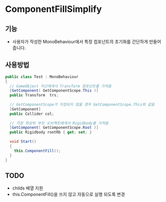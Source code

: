 # ComponentFillSimplify
## 기능
* 사용자가 작성한 MonoBehaviour에서 특정 컴포넌트의 초기화를 간단하게 만들어줍니다.

## 사용방법
```C#
public class Test : MonoBehaviour
{
  // GameObject 자신에게서 Transform 컴포넌트를 가져옴
  [GetComponent( GetComponentScope.This )]
  public Transform  trs;
  
  // GetComponentScope가 지정되지 않을 경우 GetComponentScope.This와 같음
  [GetComponent]
  public Collider col;
  
  // 가장 최상위 부모 오브젝트에게서 Rigidbody를 가져옴
  [GetComponent( GetComponentScope.Root )]
  public Rigidbody rootRb { get; set; }
  
  void Start()
  {
    this.ComponentFill();
  }
}
```

## TODO
* childs 배열 지원
* this.ComponentFill()을 쓰지 않고 자동으로 실행 되도록 변경
